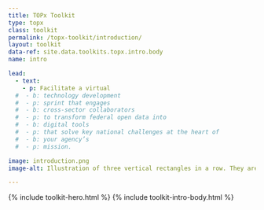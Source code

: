 ```yaml
---
title: TOPx Toolkit
type: topx
class: toolkit
permalink: /topx-toolkit/introduction/
layout: toolkit
data-ref: site.data.toolkits.topx.intro.body
name: intro

lead:
  - text:
    - p: Facilitate a virtual
  #  - b: technology development
  #  - p: sprint that engages
  #  - b: cross-sector collaborators
  #  - p: to transform federal open data into
  #  - b: digital tools
  #  - p: that solve key national challenges at the heart of
  #  - b: your agency’s
  #  - p: mission.

image: introduction.png
image-alt: Illustration of three vertical rectangles in a row. They are red, yellow, and blue.

---
```


{% include toolkit-hero.html %}
{% include toolkit-intro-body.html %}
